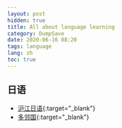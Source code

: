 ```yaml
---
layout: post
hidden: true
title: All about language learning
category: DumpSave
date: 2020-06-16 08:20
tags: language
lang: zh
toc: true
---
```


## 日语
* [沪江日语](https://jp.hjenglish.com/){:target="_blank"}
* [多邻国](http://www.duolingo.cn/){:target="_blank"}